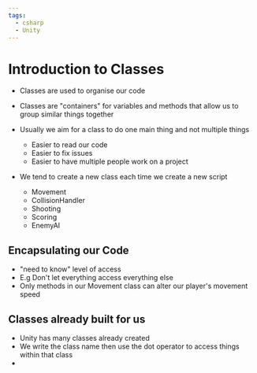 ```yaml
---
tags:
  - csharp
  - Unity
---
```

# Introduction to Classes

* Classes are used to organise our code
* Classes are "containers" for variables and methods that allow us to group similar things together
* Usually we aim for a class to do one main thing and not multiple things
	* Easier to read our code
	* Easier to fix issues
	* Easier to have multiple people work on a project

* We tend to create a new class each time we create a new script
	* Movement
	* CollisionHandler
	* Shooting
	* Scoring
	* EnemyAI

## Encapsulating our Code
* "need to know" level of access
* E.g Don't let everything access everything else
* Only methods in our Movement class can alter our player's movement speed


## Classes already built for us
* Unity has many classes already created
* We write the class name then use the dot operator to access things within that class
* 

